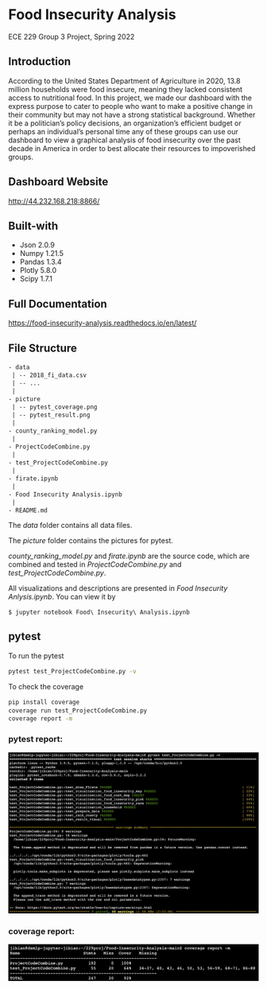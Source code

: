 # Food Insecurity Analysis
ECE 229 Group 3 Project, Spring 2022

## Introduction
According to the United States Department of Agriculture in 2020, 13.8 million households were food insecure, meaning they lacked consistent access to nutritional food. In this project, we made our dashboard with the express purpose to cater to people who want to make a positive change in their community but may not have a strong statistical background. Whether it be a politician’s policy decisions, an organization’s efficient budget or perhaps an individual’s personal time any of these groups can use our dashboard to view a graphical analysis of food insecurity over the past decade in America in order to best allocate their resources to impoverished groups.

## Dashboard Website
http://44.232.168.218:8866/

## Built-with
- Json 2.0.9
- Numpy 1.21.5
- Pandas 1.3.4
- Plotly 5.8.0
- Scipy 1.7.1

## Full Documentation
https://food-insecurity-analysis.readthedocs.io/en/latest/

## File Structure
```
- data
 | -- 2018_fi_data.csv
 | -- ...
 |
- picture
 | -- pytest_coverage.png
 | -- pytest_result.png
 |
- county_ranking_model.py
 |
- ProjectCodeCombine.py
 |
- test_ProjectCodeCombine.py
 |
- firate.ipynb
 |
- Food Insecurity Analysis.ipynb
 |
- README.md
```

The *data* folder contains all data files.

The *picture* folder contains the pictures for pytest.

*county_ranking_model.py* and *firate.ipynb* are the source code, which are combined and tested in *ProjectCodeCombine.py* and *test_ProjectCodeCombine.py*.

All visualizations and descriptions are presented in *Food Insecurity Anlysis.ipynb*. You can view it by
```
$ jupyter notebook Food\ Insecurity\ Analysis.ipynb
```


## pytest

To run the pytest
```bash
pytest test_ProjectCodeCombine.py -v
```

To check the coverage
```bash
pip install coverage
coverage run test_ProjectCodeCombine.py
coverage report -m
```

### pytest report:
![Alt text](picture/pytest_result.png?raw=true)

### coverage report:
![Alt text](picture/pytest_coverage.png?raw=true)

